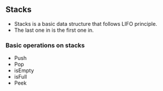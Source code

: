 ## Stacks

- Stacks is a basic data structure that follows LIFO principle.
- The last one in is the first one in.

### Basic operations on stacks
- Push
- Pop
- isEmpty
- isFull
- Peek


